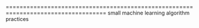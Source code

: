 ===================================================================================
small machine learning algorithm practices

